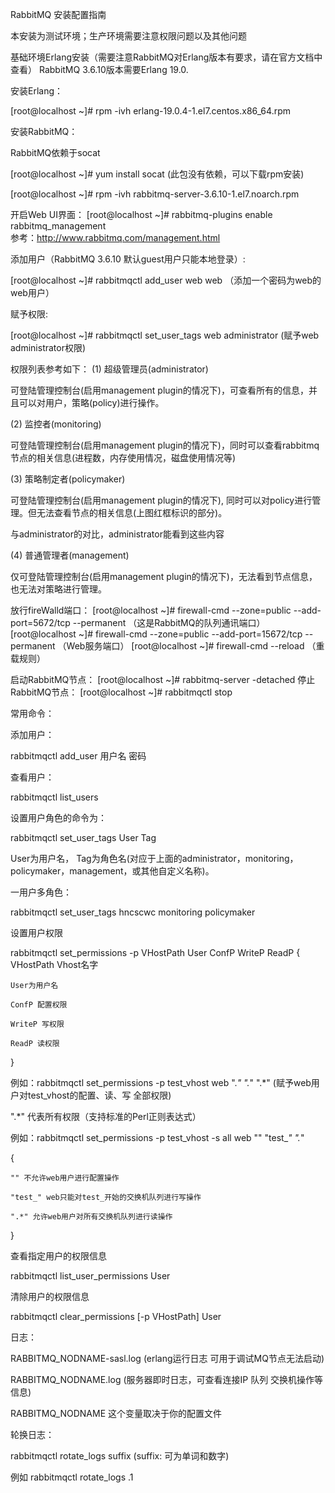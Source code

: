 RabbitMQ 安装配置指南

本安装为测试环境；生产环境需要注意权限问题以及其他问题


基础环境Erlang安装（需要注意RabbitMQ对Erlang版本有要求，请在官方文档中查看）
RabbitMQ 3.6.10版本需要Erlang 19.0.

安装Erlang：

[root@localhost ~]# rpm -ivh erlang-19.0.4-1.el7.centos.x86_64.rpm

安装RabbitMQ：

RabbitMQ依赖于socat

[root@localhost ~]# yum install socat (此包没有依赖，可以下载rpm安装)

[root@localhost ~]# rpm -ivh rabbitmq-server-3.6.10-1.el7.noarch.rpm


开启Web UI界面：
[root@localhost ~]# rabbitmq-plugins enable rabbitmq_management   
					 参考：http://www.rabbitmq.com/management.html


添加用户（RabbitMQ 3.6.10 默认guest用户只能本地登录）:

[root@localhost ~]# rabbitmqctl add_user web web     （添加一个密码为web的web用户）

赋予权限:

[root@localhost ~]# rabbitmqctl set_user_tags  web administrator    (赋予web  administrator权限)

权限列表参考如下：
(1) 超级管理员(administrator)

可登陆管理控制台(启用management plugin的情况下)，可查看所有的信息，并且可以对用户，策略(policy)进行操作。

(2) 监控者(monitoring)

可登陆管理控制台(启用management plugin的情况下)，同时可以查看rabbitmq节点的相关信息(进程数，内存使用情况，磁盘使用情况等)

(3) 策略制定者(policymaker)

可登陆管理控制台(启用management plugin的情况下), 同时可以对policy进行管理。但无法查看节点的相关信息(上图红框标识的部分)。

与administrator的对比，administrator能看到这些内容

(4) 普通管理者(management)

仅可登陆管理控制台(启用management plugin的情况下)，无法看到节点信息，也无法对策略进行管理。


放行fireWalld端口：
[root@localhost ~]# firewall-cmd --zone=public --add-port=5672/tcp --permanent （这是RabbitMQ的队列通讯端口）
[root@localhost ~]# firewall-cmd --zone=public --add-port=15672/tcp --permanent （Web服务端口）
[root@localhost ~]# firewall-cmd --reload （重载规则）

启动RabbitMQ节点：
[root@localhost ~]# rabbitmq-server -detached
停止RabbitMQ节点：
[root@localhost ~]# rabbitmqctl stop


常用命令：

添加用户：

rabbitmqctl add_user 用户名 密码

查看用户：

rabbitmqctl list_users

设置用户角色的命令为：

rabbitmqctl  set_user_tags  User  Tag

User为用户名， Tag为角色名(对应于上面的administrator，monitoring，policymaker，management，或其他自定义名称)。

一用户多角色：

rabbitmqctl  set_user_tags  hncscwc  monitoring  policymaker

设置用户权限

rabbitmqctl  set_permissions  -p  VHostPath  User  ConfP  WriteP  ReadP
{
	VHostPath  Vhost名字

	User为用户名

	ConfP 配置权限

	WriteP 写权限

	ReadP 读权限
}

例如：rabbitmqctl  set_permissions  -p  test_vhost  web  ".*"  ".*"  ".*" (赋予web用户对test_vhost的配置、读、写 全部权限)

".*" 代表所有权限（支持标准的Perl正则表达式）

例如：rabbitmqctl  set_permissions  -p  test_vhost -s all  web  ""  "test_*"  ".*"  

{

	"" 不允许web用户进行配置操作

	"test_" web只能对test_开始的交换机队列进行写操作

	".*" 允许web用户对所有交换机队列进行读操作
}

查看指定用户的权限信息

rabbitmqctl  list_user_permissions  User

清除用户的权限信息

rabbitmqctl  clear_permissions  [-p VHostPath]  User


日志：

RABBITMQ_NODNAME-sasl.log (erlang运行日志 可用于调试MQ节点无法启动)

RABBITMQ_NODNAME.log (服务器即时日志，可查看连接IP  队列 交换机操作等信息)

RABBITMQ_NODNAME 这个变量取决于你的配置文件

轮换日志：

rabbitmqctl rotate_logs suffix (suffix: 可为单词和数字)

例如 rabbitmqctl rotate_logs .1

